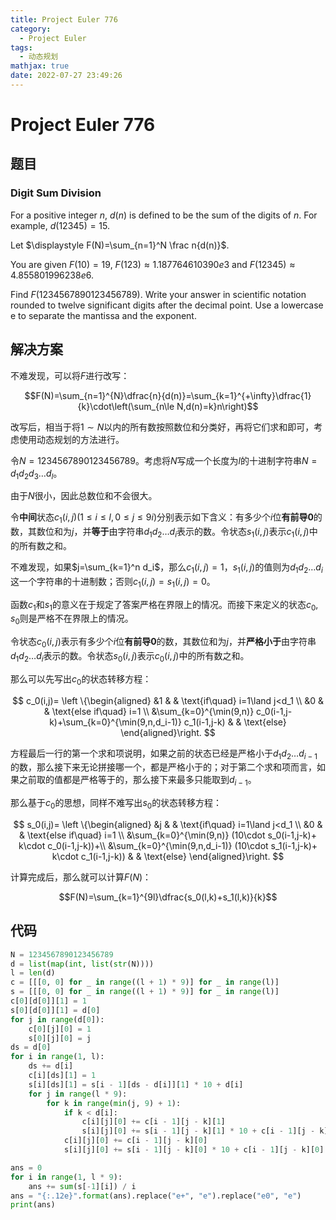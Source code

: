 ```yaml
---
title: Project Euler 776
category:
  - Project Euler
tags:
  - 动态规划
mathjax: true
date: 2022-07-27 23:49:26
---
```


<escape><!-- more --></escape>

# Project Euler 776

## 题目

### Digit Sum Division

For a positive integer $n$, $d(n)$ is defined to be the sum of the digits of $n$. For example, $d(12345)=15$.

Let $\displaystyle F(N)=\sum_{n=1}^N \frac n{d(n)}$.

You are given $F(10)=19$, $F(123)\approx 1.187764610390e3$ and $F(12345)\approx 4.855801996238e6$.

Find $F(1234567890123456789)$. Write your answer in scientific notation rounded to twelve significant digits after the decimal point. Use a lowercase e to separate the mantissa and the exponent.

## 解决方案

不难发现，可以将$F$进行改写：

$$F(N)=\sum_{n=1}^{N}\dfrac{n}{d(n)}=\sum_{k=1}^{+\infty}\dfrac{1}{k}\cdot\left(\sum_{n\le N,d(n)=k}n\right)$$

改写后，相当于将$1\sim N$以内的所有数按照数位和分类好，再将它们求和即可，考虑使用动态规划的方法进行。

令$N=1234567890123456789$。考虑将$N$写成一个长度为$l$的十进制字符串$N=d_1d_2d_3\dots d_l$。

由于$N$很小，因此总数位和不会很大。

令**中间**状态$c_1(i,j)(1\le i\le l,0\le j\le 9i)$分别表示如下含义：有多少个$i$位**有前导0**的数，其数位和为$j$，并**等于**由字符串$d_1d_2\dots d_i$表示的数。令状态$s_1(i,j)$表示$c_1(i,j)$中的所有数之和。

不难发现，如果$j=\sum_{k=1}^n d_i$，那么$c_1(i,j)=1$，$s_1(i,j)$的值则为$d_1d_2\dots d_i$这一个字符串的十进制数；否则$c_1(i,j)=s_1(i,j)=0$。

函数$c_1$和$s_1$的意义在于规定了答案严格在界限上的情况。而接下来定义的状态$c_0,s_0$则是严格不在界限上的情况。

令状态$c_0(i,j)$表示有多少个$i$位**有前导0**的数，其数位和为$j$，并**严格小于**由字符串$d_1d_2\dots d_i$表示的数。令状态$s_0(i,j)$表示$c_0(i,j)$中的所有数之和。

那么可以先写出$c_0$的状态转移方程：

$$
c_0(i,j)=
\left \{\begin{aligned}
  &1  & & \text{if\quad} i=1\land j<d_1 \\
  &0 & & \text{else if\quad} i=1 \\
  &\sum_{k=0}^{\min(9,n)} c_0(i-1,j-k)+\sum_{k=0}^{\min(9,n,d_i-1)} c_1(i-1,j-k) & & \text{else}
\end{aligned}\right.
$$

方程最后一行的第一个求和项说明，如果之前的状态已经是严格小于$d_1d_2\dots d_{i-1}$的数，那么接下来无论拼接哪一个，都是严格小于的；对于第二个求和项而言，如果之前取的值都是严格等于的，那么接下来最多只能取到$d_{i-1}$。

那么基于$c_0$的思想，同样不难写出$s_0$的状态转移方程：

$$
s_0(i,j)=
\left \{\begin{aligned}
  &j  & & \text{if\quad} i=1\land j<d_1 \\
  &0 & & \text{else if\quad} i=1 \\
  &\sum_{k=0}^{\min(9,n)} (10\cdot s_0(i-1,j-k)+ k\cdot c_0(i-1,j-k))+\\
  &\sum_{k=0}^{\min(9,n,d_i-1)} (10\cdot s_1(i-1,j-k)+ k\cdot c_1(i-1,j-k)) & & \text{else}
\end{aligned}\right.
$$

计算完成后，那么就可以计算$F(N)$：

$$F(N)=\sum_{k=1}^{9l}\dfrac{s_0(l,k)+s_1(l,k)}{k}$$

## 代码

```py
N = 1234567890123456789
d = list(map(int, list(str(N))))
l = len(d)
c = [[[0, 0] for _ in range((l + 1) * 9)] for _ in range(l)]
s = [[[0, 0] for _ in range((l + 1) * 9)] for _ in range(l)]
c[0][d[0]][1] = 1
s[0][d[0]][1] = d[0]
for j in range(d[0]):
    c[0][j][0] = 1
    s[0][j][0] = j
ds = d[0]
for i in range(1, l):
    ds += d[i]
    c[i][ds][1] = 1
    s[i][ds][1] = s[i - 1][ds - d[i]][1] * 10 + d[i]
    for j in range(l * 9):
        for k in range(min(j, 9) + 1):
            if k < d[i]:
                c[i][j][0] += c[i - 1][j - k][1]
                s[i][j][0] += s[i - 1][j - k][1] * 10 + c[i - 1][j - k][1] * k
            c[i][j][0] += c[i - 1][j - k][0]
            s[i][j][0] += s[i - 1][j - k][0] * 10 + c[i - 1][j - k][0] * k

ans = 0
for i in range(1, l * 9):
    ans += sum(s[-1][i]) / i
ans = "{:.12e}".format(ans).replace("e+", "e").replace("e0", "e")
print(ans)

```
